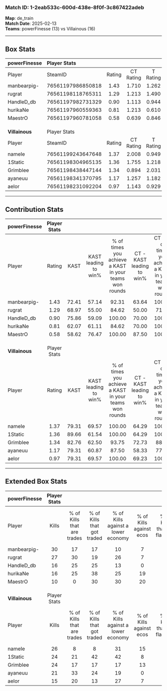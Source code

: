 ### Match ID: 1-2eab533c-600d-438e-8f0f-3c867422adeb  
**Map**: de_train  
**Match Date**: 2025-02-13  
**Teams**: powerFinesse (13) vs Villainous (16)  

---  

## Box Stats  

| **powerFinesse** | Player Stats      |        |           |          |       |      |       |         |        |      |     |
| :- | :- | :-: | :-: | :-: | :-: | :-: | :-: | :-: | :-: | :-: | :-: |
| Player           | SteamID           | Rating | CT Rating | T Rating | KAST  | ADR  | Kills | Assists | Deaths | K/D  | HS% |
| manbearpig-      | 76561197986850818 |  1.43  |   1.710   |  1.262   | 72.41 | 95.8 |  30   |    1    |   20   | 1.50 | 36  |
| rugrat           | 76561198118765311 |  1.29  |   1.213   |  1.490   | 68.97 | 89.3 |  27   |    6    |   21   | 1.29 | 44  |
| HandleD_db       | 76561197982731329 |  0.90  |   1.113   |  0.944   | 75.86 | 61.2 |  16   |    5    |   22   | 0.73 | 18  |
| hurikaNe         | 76561197960559363 |  0.81  |   1.213   |  0.610   | 62.07 | 66.8 |  16   |    8    |   23   | 0.70 | 56  |
| MaestrO          | 76561197960781058 |  0.58  |   0.639   |  0.846   | 58.62 | 62.1 |  10   |    9    |   24   | 0.42 | 30  |
|                  |                   |        |           |          |       |      |       |         |        |      |     |
|                  |                   |        |           |          |       |      |       |         |        |      |     |
|                  |                   |        |           |          |       |      |       |         |        |      |     |
| **Villainous**   | Player Stats      |        |           |          |       |      |       |         |        |      |     |
| Player           | SteamID           | Rating | CT Rating | T Rating | KAST  | ADR  | Kills | Assists | Deaths | K/D  | HS% |
| nameIe           | 76561199243647648 |  1.37  |   2.008   |  0.949   | 79.31 | 89.7 |  26   |   11    |   20   | 1.30 | 50  |
| 1Static          | 76561198304965135 |  1.36  |   1.755   |  1.218   | 89.66 | 87.5 |  24   |    9    |   21   | 1.14 | 45  |
| Grimblee         | 76561198438447144 |  1.34  |   0.894   |  2.031   | 82.76 | 89.4 |  24   |   11    |   20   | 1.20 | 62  |
| ayaneuu          | 76561198341370795 |  1.17  |   1.257   |  1.182   | 79.31 | 63.2 |  21   |    4    |   17   | 1.24 | 33  |
| aelor            | 76561198231092204 |  0.97  |   1.143   |  0.929   | 79.31 | 75.2 |  15   |    9    |   21   | 0.71 | 40  |
---  

## Contribution Stats  

| **powerFinesse** | Player Stats |       |                      |                                                        |                           |                                                             |                          |                                                            |
| :- | :-: | :-: | :-: | :-: | :-: | :-: | :-: | :-: |
| Player           |    Rating    | KAST  | KAST leading to win% | % of times you achieve a KAST in your teams won rounds | CT - KAST leading to win% | CT - % of times you achieve a KAST in your teams won rounds | T - KAST leading to win% | T - % of times you achieve a KAST in your teams won rounds |
| manbearpig-      |     1.43     | 72.41 |        57.14         |                         92.31                          |           63.64           |                           100.00                            |          50.00           |                           83.33                            |
| rugrat           |     1.29     | 68.97 |        55.00         |                         84.62                          |           50.00           |                            71.43                            |          60.00           |                           100.00                           |
| HandleD_db       |     0.90     | 75.86 |        59.09         |                         100.00                         |           70.00           |                           100.00                            |          50.00           |                           100.00                           |
| hurikaNe         |     0.81     | 62.07 |        61.11         |                         84.62                          |           70.00           |                           100.00                            |          50.00           |                           66.67                            |
| MaestrO          |     0.58     | 58.62 |        76.47         |                         100.00                         |           87.50           |                           100.00                            |          66.67           |                           100.00                           |
|                  |              |       |                      |                                                        |                           |                                                             |                          |                                                            |
|                  |              |       |                      |                                                        |                           |                                                             |                          |                                                            |
|                  |              |       |                      |                                                        |                           |                                                             |                          |                                                            |
| **Villainous**   | Player Stats |       |                      |                                                        |                           |                                                             |                          |                                                            |
| Player           |    Rating    | KAST  | KAST leading to win% | % of times you achieve a KAST in your teams won rounds | CT - KAST leading to win% | CT - % of times you achieve a KAST in your teams won rounds | T - KAST leading to win% | T - % of times you achieve a KAST in your teams won rounds |
| nameIe           |     1.37     | 79.31 |        69.57         |                         100.00                         |           64.29           |                           100.00                            |          77.78           |                           100.00                           |
| 1Static          |     1.36     | 89.66 |        61.54         |                         100.00                         |           64.29           |                           100.00                            |          58.33           |                           100.00                           |
| Grimblee         |     1.34     | 82.76 |        62.50         |                         93.75                          |           72.73           |                            88.89                            |          53.85           |                           100.00                           |
| ayaneuu          |     1.17     | 79.31 |        60.87         |                         87.50                          |           58.33           |                            77.78                            |          63.64           |                           100.00                           |
| aelor            |     0.97     | 79.31 |        69.57         |                         100.00                         |           69.23           |                           100.00                            |          70.00           |                           100.00                           |
---  

## Extended Box Stats  

| **powerFinesse** | Player Stats |                            |                            |                                    |                         |                              |                                 |        |                             |                                     |                          |                               |                            |
| :- | :-: | :-: | :-: | :-: | :-: | :-: | :-: | :-: | :-: | :-: | :-: | :-: | :-: |
| Player           |    Kills     | % of Kills that are trades | % of Kills that got traded | % of Kills against a lower economy | % of Kills against ecos | % of Kills that are flawless | % of Kills that are close duels | Deaths | % of Deaths that get traded | % of Deaths against a lower economy | % of Deaths against ecos | % of Deaths that are flawless | % of Deaths that are close |
| manbearpig-      |      30      |             17             |             17             |                 10                 |            7            |              57              |               13                |   20   |             10              |                 15                  |            5             |              75               |             0              |
| rugrat           |      27      |             30             |             19             |                 26                 |            7            |              59              |               15                |   21   |             14              |                 14                  |            5             |              52               |             5              |
| HandleD_db       |      16      |             25             |             25             |                 13                 |            0            |              63              |                6                |   22   |             27              |                 14                  |            0             |              73               |             0              |
| hurikaNe         |      16      |             25             |             38             |                 25                 |           19            |              63              |                6                |   23   |             17              |                 13                  |            0             |              65               |             9              |
| MaestrO          |      10      |             0              |             30             |                 30                 |           20            |              60              |               10                |   24   |             33              |                 13                  |            4             |              67               |             13             |
|                  |              |                            |                            |                                    |                         |                              |                                 |        |                             |                                     |                          |                               |                            |
|                  |              |                            |                            |                                    |                         |                              |                                 |        |                             |                                     |                          |                               |                            |
|                  |              |                            |                            |                                    |                         |                              |                                 |        |                             |                                     |                          |                               |                            |
| **Villainous**   | Player Stats |                            |                            |                                    |                         |                              |                                 |        |                             |                                     |                          |                               |                            |
| Player           |    Kills     | % of Kills that are trades | % of Kills that got traded | % of Kills against a lower economy | % of Kills against ecos | % of Kills that are flawless | % of Kills that are close duels | Deaths | % of Deaths that get traded | % of Deaths against a lower economy | % of Deaths against ecos | % of Deaths that are flawless | % of Deaths that are close |
| nameIe           |      26      |             8              |             8              |                 31                 |           15            |              73              |                0                |   20   |             30              |                 15                  |            0             |              65               |             10             |
| 1Static          |      24      |             21             |             42             |                 42                 |            8            |              63              |               13                |   21   |             33              |                 19                  |            5             |              67               |             5              |
| Grimblee         |      24      |             17             |             17             |                 17                 |           13            |              63              |                8                |   20   |             25              |                 20                  |            5             |              55               |             10             |
| ayaneuu          |      21      |             33             |             24             |                 19                 |            0            |              62              |                5                |   17   |             12              |                 24                  |            6             |              65               |             12             |
| aelor            |      15      |             20             |             13             |                 27                 |            7            |              73              |                0                |   21   |             14              |                 19                  |            5             |              48               |             19             |
